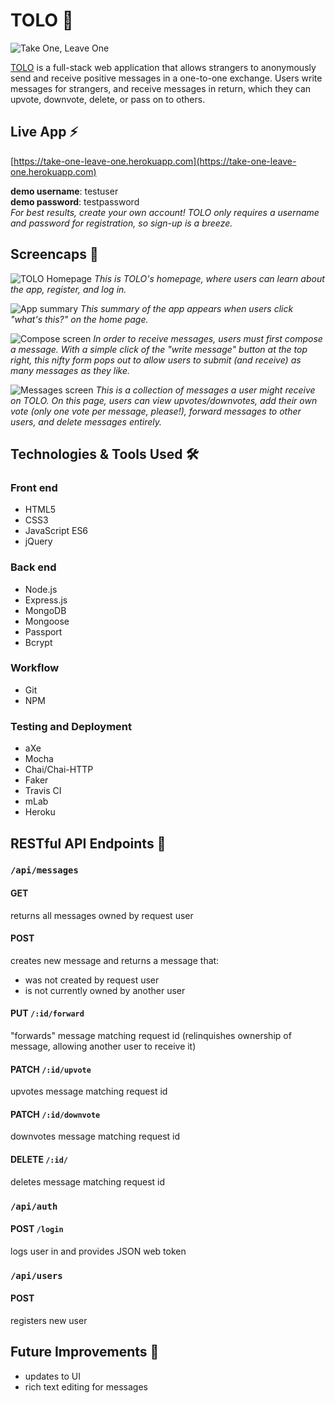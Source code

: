 # TOLO 💌

![Take One, Leave One](https://s3.amazonaws.com/tolo-assets/HANDlogosmall.png "Take One, Leave One")

[TOLO](https://take-one-leave-one.herokuapp.com) is a full-stack web application that allows strangers to anonymously send and receive positive messages in a one-to-one exchange. Users write messages for strangers, and receive messages in return, which they can upvote, downvote, delete, or pass on to others. 

## Live App ⚡️

[https://take-one-leave-one.herokuapp.com](https://take-one-leave-one.herokuapp.com)

**demo username**: testuser  
**demo password**: testpassword  
_For best results, create your own account! TOLO only requires a username and password for registration, so sign-up is a breeze._

## Screencaps 📸

![TOLO Homepage](https://s3.amazonaws.com/tolo-assets/homescreen.png "TOLO Homepage")
_This is TOLO's homepage, where users can learn about the app, register, and log in._

![App summary](https://s3.amazonaws.com/tolo-assets/aboutscreen.png "App summary")
_This summary of the app appears when users click "what's this?" on the home page._

![Compose screen](https://s3.amazonaws.com/tolo-assets/composescreen.png "Compose screen")
_In order to receive messages, users must first compose a message. With a simple click of the "write message" button at the top right, this nifty form pops out to allow users to submit (and receive) as many messages as they like._

![Messages screen](https://s3.amazonaws.com/tolo-assets/messagesscreen.png "Messages screen")
_This is a collection of messages a user might receive on TOLO. On this page, users can view upvotes/downvotes, add their own vote (only one vote per message, please!), forward messages to other users, and delete messages entirely._

## Technologies & Tools Used 🛠

### Front end
* HTML5
* CSS3
* JavaScript ES6 
* jQuery

### Back end
* Node.js
* Express.js
* MongoDB
* Mongoose
* Passport
* Bcrypt 

### Workflow
* Git
* NPM

### Testing and Deployment 
* aXe
* Mocha
* Chai/Chai-HTTP
* Faker
* Travis CI
* mLab
* Heroku

## RESTful API Endpoints 📍

### `/api/messages`

#### GET
returns all messages owned by request user

#### POST 
creates new message and returns a message that: 
* was not created by request user
* is not currently owned by another user 

#### PUT `/:id/forward` 
"forwards" message matching request id (relinquishes ownership of message, allowing another user to receive it)

#### PATCH `/:id/upvote`
upvotes message matching request id 

#### PATCH `/:id/downvote`
downvotes message matching request id

#### DELETE `/:id/`
deletes message matching request id 

### `/api/auth`

#### POST `/login`
logs user in and provides JSON web token 

### `/api/users`

#### POST 
registers new user

## Future Improvements 🔮
* updates to UI 
* rich text editing for messages